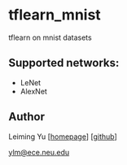 # tflearn_mnist
tflearn on mnist datasets

## Supported networks:
* LeNet
* AlexNet

## Author
Leiming Yu
[[homepage](http://www1.coe.neu.edu/~ylm/)]
[[github](https://github.com/3upperm2n/)]

ylm@ece.neu.edu
